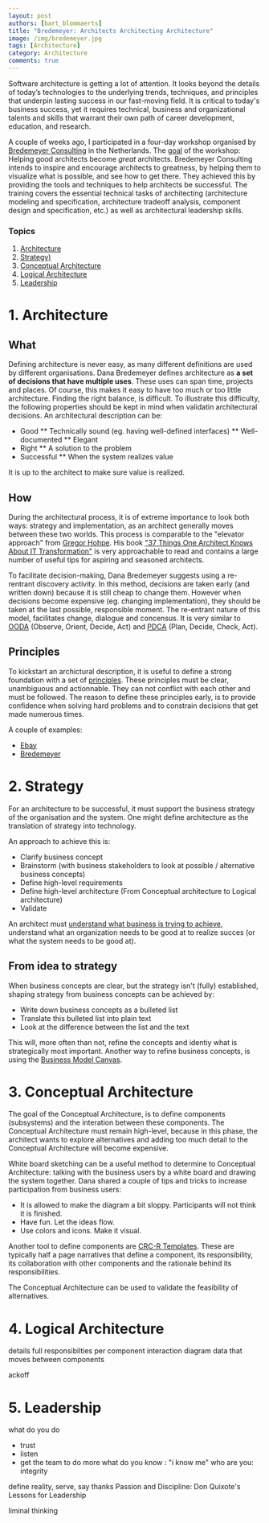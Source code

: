 ```yaml
---
layout: post
authors: [bart_blommaerts]
title: "Bredemeyer: Architects Architecting Architecture"
image: /img/bredemeyer.jpg
tags: [Architecture]
category: Architecture
comments: true
---
```


Software architecture is getting a lot of attention. 
It looks beyond the details of today’s technologies to the underlying trends, techniques, and principles that underpin lasting success in our fast-moving field.
It is critical to today's business success, yet it requires technical, business and organizational talents and skills that warrant their own path of career development, education, and research.

A couple of weeks ago, I participated in a four-day workshop organised by [Bredemeyer Consulting](http://www.bredemeyer.com/) in the Netherlands. 
The [goal](http://www.bredemeyer.com/contact.htm) of the workshop: Helping good architects become _great_ architects. 
Bredemeyer Consulting intends to inspire and encourage architects to greatness, by helping them to visualize what is possible, and see how to get there.
They achieved this by providing the tools and techniques to help architects be successful. 
The training covers the essential technical tasks of architecting (architecture modeling and specification, architecture tradeoff analysis, component design and specification, etc.) as well as architectural leadership skills.

### Topics

1. [Architecture](#1-architecture)
1. [Strategy)](#2-strategy)
1. [Conceptual Architecture](#3-conceptual-architecture)
1. [Logical Architecture](#4-logical-architecture)
1. [Leadership](#5-leadership)

# 1. Architecture

## What

Defining architecture is never easy, as many different definitions are used by different organisations.
Dana Bredemeyer defines architecture as **a set of decisions that have multiple uses**.
These uses can span time, projects and places.
Of course, this makes it easy to have too much or too little architecture.
Finding the right balance, is difficult. 
To illustrate this difficulty, the following properties should be kept in mind when validatin architectural decisions.
An architectural description can be:

* Good
** Technically sound (eg. having well-defined interfaces)
** Well-documented
** Elegant
* Right
** A solution to the problem
* Successful
** When the system realizes value

It is up to the architect to make sure value is realized.

## How

During the architectural process, it is of extreme importance to look both ways: strategy and implementation, as an architect generally moves between these two worlds.
This process is comparable to the "elevator approach" from [Gregor Hohpe](https://leanpub.com/u/ghohpe).
His book ["37 Things One Architect Knows About IT Transformation"](https://leanpub.com/37things) is very approachable to read and contains a large number of useful tips for aspiring and seasoned architects.

To facilitate decision-making, Dana Bredemeyer suggests using a re-rentrant discovery activity. 
In this method, decisions are taken early (and written down) because it is still cheap to change them.
However when decisions become expensive (eg. changing implementation), they should be taken at the last possible, responsible moment. 
The re-entrant nature of this model, facilitates change, dialogue and concensus.
It is very similar to [OODA](https://en.wikipedia.org/wiki/OODA_loop) (Observe, Orient, Decide, Act) and [PDCA](https://en.wikipedia.org/wiki/PDCA) (Plan, Decide, Check, Act).

## Principles

To kickstart an archictural description, it is useful to define a strong foundation with a set of [principles](http://pubs.opengroup.org/architecture/togaf8-doc/arch/chap29.html).
These principles must be clear, unambiguous and actionnable.
They can not conflict with each other and must be followed.
The reason to define these principles early, is to provide confidence when solving hard problems and to constrain decisions that get made numerous times.

A couple of examples:

* [Ebay](https://www.infoq.com/presentations/shoup-ebay-architectural-principles)
* [Bredemeyer](http://www.bredemeyer.com/HotSpot/20040428EASoapBox.htm)

# 2. Strategy

For an architecture to be successful, it must support the business strategy of the organisation and the system.
One might define architecture as the translation of strategy into technology.

An approach to achieve this is:

* Clarify business concept
* Brainstorm (with business stakeholders to look at possible / alternative business concepts)
* Define high-level requirements
* Define high-level architecture (From Conceptual architecture to Logical architecture)
* Validate

An architect must [understand what business is trying to achieve](http://www.bredemeyer.com/pdf_files/Presentations/EnterpriseArchitectureAsCapabilitiesArch.pdf), understand what an organization needs to be good at to realize succes (or what the system needs to be good at).

## From idea to strategy

When business concepts are clear, but the strategy isn't (fully) established, shaping strategy from business concepts can be achieved by:

* Write down business concepts as a bulleted list
* Translate this bulleted list into plain text
* Look at the difference between the list and the text

This will, more often than not, refine the concepts and identiy what is strategically most important.
Another way to refine business concepts, is using the [Business Model Canvas](https://strategyzer.com/).


# 3. Conceptual Architecture

The goal of the Conceptual Architecture, is to define components (subsystems) and the interation between these components. 
The Conceptual Architecture must remain high-level, because in this phase, the architect wants to explore alternatives and adding too much detail to the Conceptual Architecture will become expensive.

White board sketching can be a useful method to determine to Conceptual Architecture: talking with the business users by a white board and drawing the system together.
Dana shared a couple of tips and tricks to increase participation from business users:

* It is allowed to make the diagram a bit sloppy. Participants will not think it is finished.
* Have fun. Let the ideas flow.
* Use colors and icons. Make it visual.

Another tool to define components are [CRC-R Templates](http://www.bredemeyer.com/pdf_files/CRCR_Template.PDF). These are typically half a page narratives that define a component, its responsibility, its collaboration with other components and the rationale behind its responsibilities.

The Conceptual Architecture can be used to validate the feasibility of alternatives.


# 4. Logical Architecture

details full responsibilties per component
interaction diagram
data that moves between components

ackoff

# 5. Leadership

what do you do
- trust
- listen
- get the team to do more
what do you know : "i know me"
who are you: integrity

define reality, serve, say thanks
Passion and Discipline: Don Quixote's Lessons for Leadership

liminal thinking
